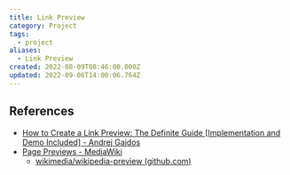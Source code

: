 ```yaml
---
title: Link Preview
category: Project
tags:
  - project
aliases:
  - Link Preview
created: 2022-08-09T08:46:00.000Z
updated: 2022-09-06T14:00:06.764Z
---
```


<Metadata />

## References

- [How to Create a Link Preview: The Definite Guide [Implementation and Demo Included] - Andrej Gajdos](https://andrejgajdos.com/how-to-create-a-link-preview/)
- [Page Previews - MediaWiki](https://www.mediawiki.org/wiki/Page_Previews)
  - [wikimedia/wikipedia-preview (github.com)](https://github.com/wikimedia/wikipedia-preview)
